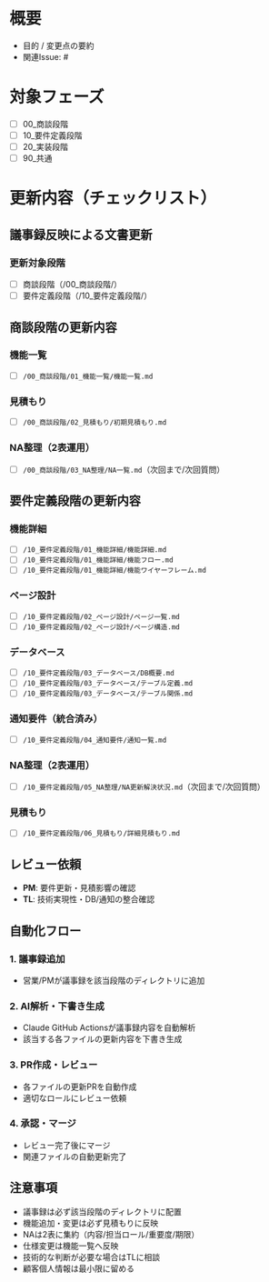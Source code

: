 # 概要
- 目的 / 変更点の要約
- 関連Issue: #

# 対象フェーズ
- [ ] 00_商談段階
- [ ] 10_要件定義段階
- [ ] 20_実装段階
- [ ] 90_共通

# 更新内容（チェックリスト）

## 議事録反映による文書更新

### 更新対象段階
- [ ] 商談段階（/00_商談段階/）
- [ ] 要件定義段階（/10_要件定義段階/）

## 商談段階の更新内容

### 機能一覧
- [ ] `/00_商談段階/01_機能一覧/機能一覧.md`

### 見積もり
- [ ] `/00_商談段階/02_見積もり/初期見積もり.md`

### NA整理（2表運用）
- [ ] `/00_商談段階/03_NA整理/NA一覧.md`（次回まで/次回質問）

## 要件定義段階の更新内容

### 機能詳細
- [ ] `/10_要件定義段階/01_機能詳細/機能詳細.md`
- [ ] `/10_要件定義段階/01_機能詳細/機能フロー.md`
- [ ] `/10_要件定義段階/01_機能詳細/機能ワイヤーフレーム.md`

### ページ設計
- [ ] `/10_要件定義段階/02_ページ設計/ページ一覧.md`
- [ ] `/10_要件定義段階/02_ページ設計/ページ構造.md`

### データベース
- [ ] `/10_要件定義段階/03_データベース/DB概要.md`
- [ ] `/10_要件定義段階/03_データベース/テーブル定義.md`
- [ ] `/10_要件定義段階/03_データベース/テーブル関係.md`

### 通知要件（統合済み）
- [ ] `/10_要件定義段階/04_通知要件/通知一覧.md`

### NA整理（2表運用）
- [ ] `/10_要件定義段階/05_NA整理/NA更新解決状況.md`（次回まで/次回質問）

### 見積もり
- [ ] `/10_要件定義段階/06_見積もり/詳細見積もり.md`

## レビュー依頼
- **PM**: 要件更新・見積影響の確認
- **TL**: 技術実現性・DB/通知の整合確認

## 自動化フロー

### 1. 議事録追加
- 営業/PMが議事録を該当段階のディレクトリに追加

### 2. AI解析・下書き生成
- Claude GitHub Actionsが議事録内容を自動解析
- 該当する各ファイルの更新内容を下書き生成

### 3. PR作成・レビュー
- 各ファイルの更新PRを自動作成
- 適切なロールにレビュー依頼

### 4. 承認・マージ
- レビュー完了後にマージ
- 関連ファイルの自動更新完了

## 注意事項

- 議事録は必ず該当段階のディレクトリに配置
- 機能追加・変更は必ず見積もりに反映
- NAは2表に集約（内容/担当ロール/重要度/期限）
- 仕様変更は機能一覧へ反映
- 技術的な判断が必要な場合はTLに相談
- 顧客個人情報は最小限に留める
